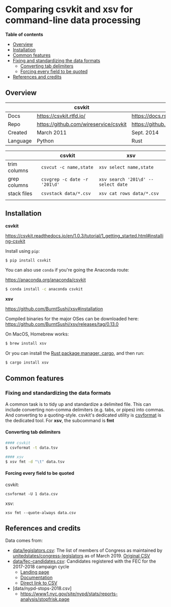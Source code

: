# Comparing csvkit and xsv for command-line data processing


**Table of contents**


* [Overview](#overview)
* [Installation](#installation)
* [Common features](#common-features)
 * [Fixing and standardizing the data formats](#fixing-and-standardizing-the-data-formats)
    * [Converting tab delimiters](#converting-tab-delimiters)
    * [Forcing every field to be quoted](#forcing-every-field-to-be-quoted)
* [References and credits](#references-and-credits)




## Overview

|          |                 csvkit                |                xsv                |
|----------|---------------------------------------|-----------------------------------|
| Docs     | https://csvkit.rtfd.io/               | https://docs.rs/crate/xsv         |
| Repo     | https://github.com/wireservice/csvkit | https://github.com/BurntSushi/xsv |
| Created  | March 2011                            | Sept. 2014                        |
| Language | Python                                | Rust                              |


|              |            csvkit            |                 xsv                 |
|--------------|------------------------------|-------------------------------------|
| trim columns | `csvcut -c name,state`       | `xsv select name,state`             |
| grep columns | `csvgrep -c date -r '201\d'` | `xsv search '201\d' --select date ` |
| stack files  | `csvstack data/*.csv`        | `xsv cat rows data/*.csv`           |
|              |                              |                                     |

## Installation


**csvkit**

https://csvkit.readthedocs.io/en/1.0.3/tutorial/1_getting_started.html#installing-csvkit

Install using `pip`:

```sh
$ pip install csvkit
```

You can also use `conda` if you're going the Anaconda route:

https://anaconda.org/anaconda/csvkit

```sh
$ conda install -c anaconda csvkit 
```


**xsv**

https://github.com/BurntSushi/xsv#installation

Compiled binaries for the major OSes can be downloaded here: https://github.com/BurntSushi/xsv/releases/tag/0.13.0

On MacOS, Homebrew works:

```sh
$ brew install xsv
```

Or you can install the [Rust package manager, cargo](https://doc.rust-lang.org/cargo/getting-started/installation.html), and then run:

```sh
$ cargo install xsv
```

## Common features


### Fixing and standardizing the data formats

A common task is to tidy up and standardize a delimited file. This can include converting non-comma delimiters (e.g. tabs, or pipes) into commas. And converting to a quoting-style. csvkit's dedicated utility is [csvformat](https://csvkit.readthedocs.io/en/latest/scripts/csvformat.html) is the dedicated tool. For **xsv**, the subcommand is **fmt**


#### Converting tab delimiters


```sh
#### csvkit
$ csvformat -t data.tsv

#### xsv
$ xsv fmt -d "\t" data.tsv
```







#### Forcing every field to be quoted


csvkit:

`csvformat -U 1 data.csv`

xsv:

`xsv fmt --quote-always data.csv`







## References and credits

Data comes from:

- [data/legislators.csv](data/current-legislators.csv): The list of members of Congress as maintained by [unitedstates/congress-legislators](https://github.com/unitedstates/congress-legislators) as of March 2019. [Original CSV](https://theunitedstates.io/congress-legislators/legislators-current.csv)
- [data/fec-candidates.csv](data/fec-candidates.csv): Candidates registered with the FEC for the 2017-2018 campaign cycle
    - [Landing page](https://www.fec.gov/data/browse-data/?tab=candidates)
    - [Documentation](https://www.fec.gov/campaign-finance-data/candidate-summary-file-description/)
    - [Direct link to CSV](https://www.fec.gov/files/bulk-downloads/2018/candidate_summary_2018.csv)
- [data/nypd-stops-2018.csv]
    - https://www1.nyc.gov/site/nypd/stats/reports-analysis/stopfrisk.page
